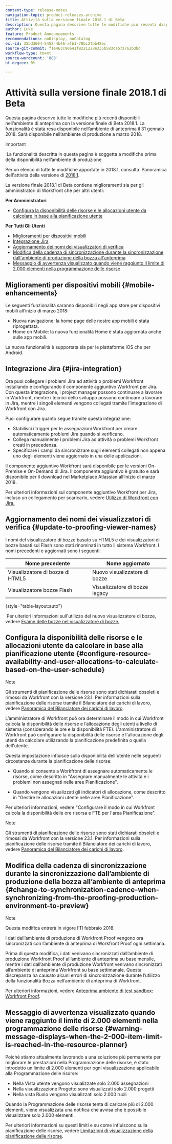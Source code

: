```yaml
---
content-type: release-notes
navigation-topic: product-releases-archive
title: Attività sulla versione finale 2018.1 di Beta
description: Questa pagina descrive tutte le modifiche più recenti disponibili nell’ambiente di anteprima con la versione finale di Beta 2018.1. La funzionalità è stata resa disponibile nell’ambiente di anteprima il 31 gennaio 2018. Sarà disponibile nell’ambiente di produzione a marzo 2018.
author: Luke
feature: Product Announcements
recommendations: noDisplay, noCatalog
exl-id: 35bd3604-5452-4b46-afb1-78bc2fbb48ec
source-git-commit: f1e463c90641f9221228e335b583cab72762b3bd
workflow-type: tm+mt
source-wordcount: '883'
ht-degree: 0%

---
```


# Attività sulla versione finale 2018.1 di Beta

Questa pagina descrive tutte le modifiche più recenti disponibili nell’ambiente di anteprima con la versione finale di Beta 2018.1. La funzionalità è stata resa disponibile nell’ambiente di anteprima il 31 gennaio 2018. Sarà disponibile nell’ambiente di produzione a marzo 2018.

>[!IMPORTANT]
>
> La funzionalità descritta in questa pagina è soggetta a modifiche prima della disponibilità nell’ambiente di produzione.

Per un elenco di tutte le modifiche apportate in 2018.1, consulta  Panoramica dell&#39;attività della versione di [2018.1](../../../../product-announcements/product-releases/quarterly-release-archive/2018.1-release-activity/2018-1-release-activity-overview.md).

La versione finale 2018.1 di Beta contiene miglioramenti sia per gli amministratori di Workfront che per altri utenti:

**Per Amministratori**

* [Configura la disponibilità delle risorse e le allocazioni utente da calcolare in base alla pianificazione utente](#configure-resource-availability-and-user-allocations-to-calculate-based-on-the-user-schedule)

**Per Tutti Gli Utenti**

* [Miglioramenti per dispositivi mobili](#mobile-enhancements)
* [Integrazione Jira](#jira-integration)
* [Aggiornamento dei nomi dei visualizzatori di verifica](#update-to-proofing-viewer-names)
* [Modifica della cadenza di sincronizzazione durante la sincronizzazione dall&#39;ambiente di produzione della bozza all&#39;anteprima](#change-to-synchronization-cadence-when-synchronizing-from-the-proofing-production-environment-to-preview)
* [Messaggio di avvertenza visualizzato quando viene raggiunto il limite di 2.000 elementi nella programmazione delle risorse](#warning-message-displays-when-the-2-000-item-limit-is-reached-in-the-resource-planner)

## Miglioramenti per dispositivi mobili {#mobile-enhancements}

Le seguenti funzionalità saranno disponibili negli app store per dispositivi mobili all’inizio di marzo 2018:

* Nuova navigazione: la home page delle nostre app mobili è stata riprogettata.
* Home on Mobile: la nuova funzionalità Home è stata aggiornata anche sulle app mobili.

La nuova funzionalità è supportata sia per le piattaforme iOS che per Android.

## Integrazione Jira {#jira-integration}

Ora puoi collegare i problemi Jira ad attività o problemi Workfront installando e configurando il componente aggiuntivo Workfront per Jira. Con questa integrazione, i project manager possono continuare a lavorare in Workfront, mentre i tecnici dello sviluppo possono continuare a lavorare in Jira, mentre i singoli elementi vengono collegati tramite l’integrazione di Workfront con Jira.

Puoi configurare quanto segue tramite questa integrazione:

* Stabilisci i trigger per le assegnazioni Workfront per creare automaticamente problemi Jira quando si verificano.
* Collega manualmente i problemi Jira ad attività o problemi Workfront creati in precedenza.
* Specificare i campi da sincronizzare sugli elementi collegati non appena uno degli elementi viene aggiornato in una delle applicazioni.

Il componente aggiuntivo Workfront sarà disponibile per le versioni On-Premise e On-Demand di Jira. Il componente aggiuntivo è gratuito e sarà disponibile per il download nel Marketplace Atlassian all’inizio di marzo 2018.

Per ulteriori informazioni sul componente aggiuntivo Workfront per Jira, incluso un collegamento per scaricarlo, vedere [Utilizzo di Workfront con Jira.](https://support.workfront.com/hc/en-us/sections/115001130053)

## Aggiornamento dei nomi dei visualizzatori di verifica {#update-to-proofing-viewer-names}

I nomi del visualizzatore di bozze basato su HTML5 e dei visualizzatori di bozze basati sul Flash sono stati rinominati in tutto il sistema Workfront. I nomi precedenti e aggiornati sono i seguenti: 

| **Nome precedente** | **Nome aggiornato** |
|---|---|
| Visualizzatore di bozze di HTML5 | Nuovo visualizzatore di bozze |
| Visualizzatore bozze Flash | Visualizzatore di bozze legacy |

{style="table-layout:auto"}

 Per ulteriori informazioni sull&#39;utilizzo del nuovo visualizzatore di bozze, vedere [Esame delle bozze nel visualizzatore di bozze.](https://support.workfront.com/hc/en-us/sections/115000275214)

## Configura la disponibilità delle risorse e le allocazioni utente da calcolare in base alla pianificazione utente {#configure-resource-availability-and-user-allocations-to-calculate-based-on-the-user-schedule}

>[!NOTE]
>
>Gli strumenti di pianificazione delle risorse sono stati dichiarati obsoleti e rimossi da Workfront con la versione 23.1. Per informazioni sulla pianificazione delle risorse tramite il Bilanciatore dei carichi di lavoro, vedere [Panoramica del Bilanciatore dei carichi di lavoro](../../../../resource-mgmt/workload-balancer/overview-workload-balancer.md).

L’amministratore di Workfront può ora determinare il modo in cui Workfront calcola la disponibilità delle risorse e l’allocazione degli utenti a livello di sistema (considerando le ore e la disponibilità FTE). L&#39;amministratore di Workfront può configurare la disponibilità delle risorse e l&#39;allocazione degli utenti da calcolare utilizzando la pianificazione predefinita o quella dell&#39;utente.

Questa impostazione influisce sulla disponibilità dell&#39;utente nelle seguenti circostanze durante la pianificazione delle risorse:

* Quando si consente a Workfront di assegnare automaticamente le risorse, come descritto in &quot;Assegnare manualmente le attività e i problemi non assegnati nelle aree Pianificazione&quot;.

* Quando vengono visualizzati gli indicatori di allocazione, come descritto in &quot;Gestire le allocazioni utente nelle aree Pianificazione&quot;.

Per ulteriori informazioni, vedere &quot;Configurare il modo in cui Workfront calcola la disponibilità delle ore risorsa e FTE per l&#39;area Pianificazione&quot;.

>[!NOTE]
>
>Gli strumenti di pianificazione delle risorse sono stati dichiarati obsoleti e rimossi da Workfront con la versione 23.1. Per informazioni sulla pianificazione delle risorse tramite il Bilanciatore dei carichi di lavoro, vedere [Panoramica del Bilanciatore dei carichi di lavoro](../../../../resource-mgmt/workload-balancer/overview-workload-balancer.md).


## Modifica della cadenza di sincronizzazione durante la sincronizzazione dall’ambiente di produzione della bozza all’ambiente di anteprima {#change-to-synchronization-cadence-when-synchronizing-from-the-proofing-production-environment-to-preview}

>[!NOTE]
>
>Questa modifica entrerà in vigore l’11 febbraio 2018.

I dati dell’ambiente di produzione di Workfront Proof vengono ora sincronizzati con l’ambiente di anteprima di Workfront Proof ogni settimana.

Prima di questa modifica, i dati venivano sincronizzati dall’ambiente di produzione Workfront Proof all’ambiente di anteprima su base mensile, mentre i dati dall’ambiente di produzione Workfront venivano sincronizzati all’ambiente di anteprima Workfront su base settimanale. Questa discrepanza ha causato alcuni errori di sincronizzazione durante l’utilizzo della funzionalità Bozza nell’ambiente di anteprima di Workfront. 

Per ulteriori informazioni, vedere [Anteprima ambiente di test sandbox: Workfront Proof](../../../../workfront-proof/wp-getstarted/system-information/preview-sandbox.md). 

## Messaggio di avvertenza visualizzato quando viene raggiunto il limite di 2.000 elementi nella programmazione delle risorse {#warning-message-displays-when-the-2-000-item-limit-is-reached-in-the-resource-planner}

Poiché stiamo attualmente lavorando a una soluzione più permanente per migliorare le prestazioni nella Programmazione delle risorse, è stato introdotto un limite di 2.000 elementi per ogni visualizzazione applicabile alla Programmazione delle risorse:

* Nella Vista utente vengono visualizzate solo 2.000 assegnazioni
* Nella visualizzazione Progetto sono visualizzati solo 2.000 progetti
* Nella vista Ruolo vengono visualizzati solo 2.000 ruoli

Quando la Programmazione delle risorse tenta di caricare più di 2.000 elementi, viene visualizzata una notifica che avvisa che è possibile visualizzare solo 2.000 elementi.

Per ulteriori informazioni su questi limiti e su come influiscono sulla pianificazione delle risorse, vedere [Limitazioni di visualizzazione della pianificazione delle risorse](../../../../resource-mgmt/resource-planning/resource-planner-display-limitations.md).

<!--
<p data-mc-conditions="QuicksilverOrClassic.Draft mode">To participate in our beta program for the Resource Planner performance, see <a href="../../../../product-announcements/betas/resource-planner-performance-beta.md" class="MCXref xref">Resource Planner performance beta </a>.</p>
-->
